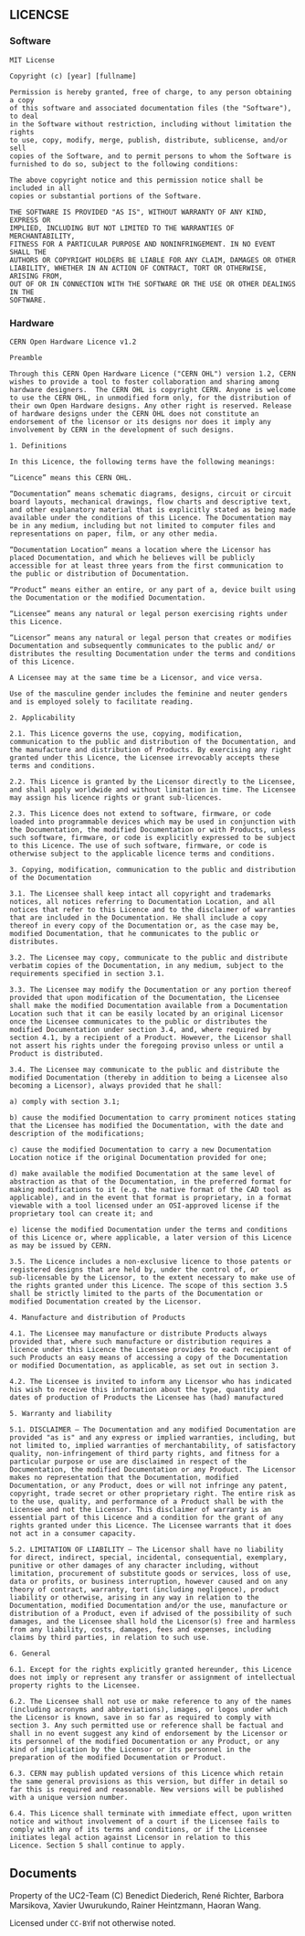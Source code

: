 ## LICENCSE 

### Software

	MIT License
	
	Copyright (c) [year] [fullname]
	
	Permission is hereby granted, free of charge, to any person obtaining a copy
	of this software and associated documentation files (the "Software"), to deal
	in the Software without restriction, including without limitation the rights
	to use, copy, modify, merge, publish, distribute, sublicense, and/or sell
	copies of the Software, and to permit persons to whom the Software is
	furnished to do so, subject to the following conditions:
	
	The above copyright notice and this permission notice shall be included in all
	copies or substantial portions of the Software.
	
	THE SOFTWARE IS PROVIDED "AS IS", WITHOUT WARRANTY OF ANY KIND, EXPRESS OR
	IMPLIED, INCLUDING BUT NOT LIMITED TO THE WARRANTIES OF MERCHANTABILITY,
	FITNESS FOR A PARTICULAR PURPOSE AND NONINFRINGEMENT. IN NO EVENT SHALL THE
	AUTHORS OR COPYRIGHT HOLDERS BE LIABLE FOR ANY CLAIM, DAMAGES OR OTHER
	LIABILITY, WHETHER IN AN ACTION OF CONTRACT, TORT OR OTHERWISE, ARISING FROM,
	OUT OF OR IN CONNECTION WITH THE SOFTWARE OR THE USE OR OTHER DEALINGS IN THE
	SOFTWARE.
	
### Hardware
	CERN Open Hardware Licence v1.2 
	
	Preamble
	
	Through this CERN Open Hardware Licence ("CERN OHL") version 1.2, CERN
	wishes to provide a tool to foster collaboration and sharing among
	hardware designers.  The CERN OHL is copyright CERN. Anyone is welcome
	to use the CERN OHL, in unmodified form only, for the distribution of
	their own Open Hardware designs. Any other right is reserved. Release
	of hardware designs under the CERN OHL does not constitute an
	endorsement of the licensor or its designs nor does it imply any
	involvement by CERN in the development of such designs.
	
	1. Definitions
	
	In this Licence, the following terms have the following meanings:
	 
	“Licence” means this CERN OHL.
	
	“Documentation” means schematic diagrams, designs, circuit or circuit
	board layouts, mechanical drawings, flow charts and descriptive text,
	and other explanatory material that is explicitly stated as being made
	available under the conditions of this Licence. The Documentation may
	be in any medium, including but not limited to computer files and
	representations on paper, film, or any other media.
	
	“Documentation Location” means a location where the Licensor has
	placed Documentation, and which he believes will be publicly
	accessible for at least three years from the first communication to
	the public or distribution of Documentation.
	
	“Product” means either an entire, or any part of a, device built using
	the Documentation or the modified Documentation.
	
	“Licensee” means any natural or legal person exercising rights under
	this Licence.
	
	“Licensor” means any natural or legal person that creates or modifies
	Documentation and subsequently communicates to the public and/ or
	distributes the resulting Documentation under the terms and conditions
	of this Licence.
	
	A Licensee may at the same time be a Licensor, and vice versa. 
	
	Use of the masculine gender includes the feminine and neuter genders
	and is employed solely to facilitate reading.
	
	2. Applicability
	
	2.1. This Licence governs the use, copying, modification,
	communication to the public and distribution of the Documentation, and
	the manufacture and distribution of Products. By exercising any right
	granted under this Licence, the Licensee irrevocably accepts these
	terms and conditions.
	
	2.2. This Licence is granted by the Licensor directly to the Licensee,
	and shall apply worldwide and without limitation in time. The Licensee
	may assign his licence rights or grant sub-licences.
	
	2.3. This Licence does not extend to software, firmware, or code
	loaded into programmable devices which may be used in conjunction with
	the Documentation, the modified Documentation or with Products, unless
	such software, firmware, or code is explicitly expressed to be subject
	to this Licence. The use of such software, firmware, or code is
	otherwise subject to the applicable licence terms and conditions.
	
	3. Copying, modification, communication to the public and distribution
	of the Documentation
	
	3.1. The Licensee shall keep intact all copyright and trademarks
	notices, all notices referring to Documentation Location, and all
	notices that refer to this Licence and to the disclaimer of warranties
	that are included in the Documentation. He shall include a copy
	thereof in every copy of the Documentation or, as the case may be,
	modified Documentation, that he communicates to the public or
	distributes.
	
	3.2. The Licensee may copy, communicate to the public and distribute
	verbatim copies of the Documentation, in any medium, subject to the
	requirements specified in section 3.1.
	
	3.3. The Licensee may modify the Documentation or any portion thereof
	provided that upon modification of the Documentation, the Licensee
	shall make the modified Documentation available from a Documentation
	Location such that it can be easily located by an original Licensor
	once the Licensee communicates to the public or distributes the
	modified Documentation under section 3.4, and, where required by
	section 4.1, by a recipient of a Product. However, the Licensor shall
	not assert his rights under the foregoing proviso unless or until a
	Product is distributed.
	
	3.4. The Licensee may communicate to the public and distribute the
	modified Documentation (thereby in addition to being a Licensee also
	becoming a Licensor), always provided that he shall:
	
	a) comply with section 3.1;
	
	b) cause the modified Documentation to carry prominent notices stating
	that the Licensee has modified the Documentation, with the date and
	description of the modifications;
	
	c) cause the modified Documentation to carry a new Documentation
	Location notice if the original Documentation provided for one;
	
	d) make available the modified Documentation at the same level of
	abstraction as that of the Documentation, in the preferred format for
	making modifications to it (e.g. the native format of the CAD tool as
	applicable), and in the event that format is proprietary, in a format
	viewable with a tool licensed under an OSI-approved license if the
	proprietary tool can create it; and
	
	e) license the modified Documentation under the terms and conditions
	of this Licence or, where applicable, a later version of this Licence
	as may be issued by CERN.
	
	3.5. The Licence includes a non-exclusive licence to those patents or
	registered designs that are held by, under the control of, or
	sub-licensable by the Licensor, to the extent necessary to make use of
	the rights granted under this Licence. The scope of this section 3.5
	shall be strictly limited to the parts of the Documentation or
	modified Documentation created by the Licensor.
	
	4. Manufacture and distribution of Products
	
	4.1. The Licensee may manufacture or distribute Products always
	provided that, where such manufacture or distribution requires a
	licence under this Licence the Licensee provides to each recipient of
	such Products an easy means of accessing a copy of the Documentation
	or modified Documentation, as applicable, as set out in section 3.
	
	4.2. The Licensee is invited to inform any Licensor who has indicated
	his wish to receive this information about the type, quantity and
	dates of production of Products the Licensee has (had) manufactured
	
	5. Warranty and liability
	
	5.1. DISCLAIMER – The Documentation and any modified Documentation are
	provided "as is" and any express or implied warranties, including, but
	not limited to, implied warranties of merchantability, of satisfactory
	quality, non-infringement of third party rights, and fitness for a
	particular purpose or use are disclaimed in respect of the
	Documentation, the modified Documentation or any Product. The Licensor
	makes no representation that the Documentation, modified
	Documentation, or any Product, does or will not infringe any patent,
	copyright, trade secret or other proprietary right. The entire risk as
	to the use, quality, and performance of a Product shall be with the
	Licensee and not the Licensor. This disclaimer of warranty is an
	essential part of this Licence and a condition for the grant of any
	rights granted under this Licence. The Licensee warrants that it does
	not act in a consumer capacity.
	
	5.2. LIMITATION OF LIABILITY – The Licensor shall have no liability
	for direct, indirect, special, incidental, consequential, exemplary,
	punitive or other damages of any character including, without
	limitation, procurement of substitute goods or services, loss of use,
	data or profits, or business interruption, however caused and on any
	theory of contract, warranty, tort (including negligence), product
	liability or otherwise, arising in any way in relation to the
	Documentation, modified Documentation and/or the use, manufacture or
	distribution of a Product, even if advised of the possibility of such
	damages, and the Licensee shall hold the Licensor(s) free and harmless
	from any liability, costs, damages, fees and expenses, including
	claims by third parties, in relation to such use.
	
	6. General
	
	6.1. Except for the rights explicitly granted hereunder, this Licence
	does not imply or represent any transfer or assignment of intellectual
	property rights to the Licensee.
	
	6.2. The Licensee shall not use or make reference to any of the names
	(including acronyms and abbreviations), images, or logos under which
	the Licensor is known, save in so far as required to comply with
	section 3. Any such permitted use or reference shall be factual and
	shall in no event suggest any kind of endorsement by the Licensor or
	its personnel of the modified Documentation or any Product, or any
	kind of implication by the Licensor or its personnel in the
	preparation of the modified Documentation or Product.
	
	6.3. CERN may publish updated versions of this Licence which retain
	the same general provisions as this version, but differ in detail so
	far this is required and reasonable. New versions will be published
	with a unique version number.
	
	6.4. This Licence shall terminate with immediate effect, upon written
	notice and without involvement of a court if the Licensee fails to
	comply with any of its terms and conditions, or if the Licensee
	initiates legal action against Licensor in relation to this
	Licence. Section 5 shall continue to apply.
	
## Documents 
Property of the UC2-Team
(C) Benedict Diederich, René Richter, Barbora Marsikova, Xavier Uwurukundo, Rainer Heintzmann, Haoran Wang.

Licensed under ```CC-BY```if not otherwise noted. 